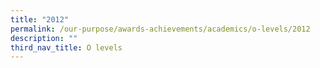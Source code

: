 ```yaml
---
title: "2012"
permalink: /our-purpose/awards-achievements/academics/o-levels/2012
description: ""
third_nav_title: O levels
---
```

